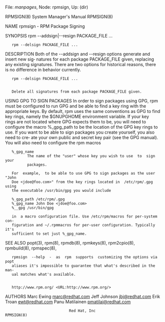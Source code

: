File: *manpages*,  Node: rpmsign,  Up: (dir)

RPMSIGN(8)                  System Manager's Manual                 RPMSIGN(8)



NAME
       rpmsign - RPM Package Signing

SYNOPSIS
       rpm --addsign|--resign PACKAGE_FILE ...

       rpm --delsign PACKAGE_FILE ...


DESCRIPTION
       Both of the --addsign and --resign options generate and insert new sig‐
       natures for each package PACKAGE_FILE  given,  replacing  any  existing
       signatures.  There  are two options for historical reasons, there is no
       difference in behavior currently.

       rpm --delsign PACKAGE_FILE ...


       Delete all signatures from each package PACKAGE_FILE given.


   USING GPG TO SIGN PACKAGES
       In order to sign packages using GPG, rpm must be configured to run  GPG
       and  be  able to find a key ring with the appropriate keys. By default,
       rpm uses the same conventions as GPG to  find  key  rings,  namely  the
       $GNUPGHOME  environment  variable.   If  your key rings are not located
       where GPG expects them to be, you will  need  to  configure  the  macro
       %_gpg_path to be the location of the GPG key rings to use.  If you want
       to be able to sign packages you create yourself, you also need to  cre‐
       ate  your own public and secret key pair (see the GPG manual). You will
       also need to configure the rpm macros

       %_gpg_name
              The name of the "user" whose key you wish to use  to  sign  your
              packages.

       For  example,  to be able to use GPG to sign packages as the user "John
       Doe <jdoe@foo.com>" from the key rings located in  /etc/rpm/.gpg  using
       the executable /usr/bin/gpg you would include

       %_gpg_path /etc/rpm/.gpg
       %_gpg_name John Doe <jdoe@foo.com>
       %__gpg /usr/bin/gpg

       in  a macro configuration file. Use /etc/rpm/macros for per-system con‐
       figuration and ~/.rpmmacros for per-user configuration. Typically  it's
       sufficient to set just %_gpg_name.


SEE ALSO
       popt(3),
       rpm(8),
       rpmdb(8),
       rpmkeys(8),
       rpm2cpio(8),
       rpmbuild(8),
       rpmspec(8),

       rpmsign  --help  -  as  rpm  supports  customizing the options via popt
       aliases it's impossible to guarantee that what's described in the  man‐
       ual matches what's available.


       http://www.rpm.org/ <URL:http://www.rpm.org/>

AUTHORS
       Marc Ewing <marc@redhat.com>
       Jeff Johnson <jbj@redhat.com>
       Erik Troan <ewt@redhat.com>
       Panu Matilainen <pmatilai@redhat.com>



                                 Red Hat, Inc                       RPMSIGN(8)

